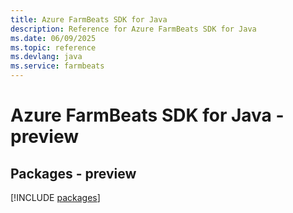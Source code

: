 ```yaml
---
title: Azure FarmBeats SDK for Java
description: Reference for Azure FarmBeats SDK for Java
ms.date: 06/09/2025
ms.topic: reference
ms.devlang: java
ms.service: farmbeats
---
```

# Azure FarmBeats SDK for Java - preview
## Packages - preview
[!INCLUDE [packages](farmbeats-index.md)]